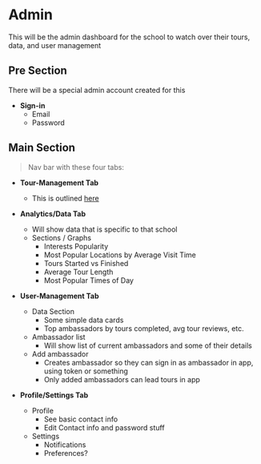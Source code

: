 # Admin

This will be the admin dashboard for the school to watch over their tours, data, and user management

## Pre Section

There will be a special admin account created for this

- **Sign-in**
    - Email
    - Password


## Main Section

> Nav bar with these four tabs:

- **Tour-Management Tab**
    - This is outlined [here](./builder.md)

- **Analytics/Data Tab**
    - Will show data that is specific to that school
    - Sections / Graphs
        - Interests Popularity
        - Most Popular Locations by Average Visit Time
        - Tours Started vs Finished
        - Average Tour Length
        - Most Popular Times of Day

- **User-Management Tab**
    - Data Section
        - Some simple data cards 
        - Top ambassadors by tours completed, avg tour reviews, etc.
    - Ambassador list
        - Will show list of current ambassadors and some of their details
    - Add ambassador
        - Creates ambassador so they can sign in as ambassador in app, using token or something
        - Only added ambassadors can lead tours in app

- **Profile/Settings Tab**
    - Profile
        - See basic contact info
        - Edit Contact info and password stuff
    - Settings
        - Notifications
        - Preferences?

